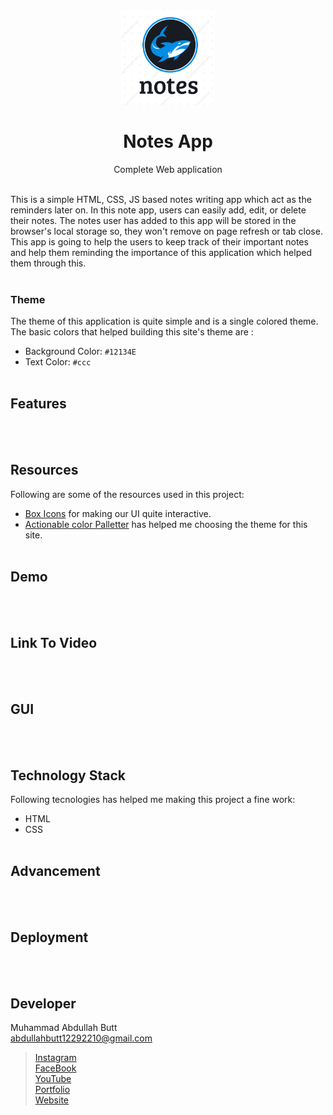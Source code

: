 <p align = "center">
  <img src = "sc.png" width = "150">
</p>
<h1 align = "center">Notes App</h1>
<p align = "center">Complete Web application</p>
<br>
This is a simple HTML, CSS, JS based notes writing app which act as the reminders later on. In this note app, users can easily add, edit, or delete their notes. The notes user has added to this app will be stored in the browser's local storage so, they won't remove on page refresh or tab close. This app is going to help the users to keep track of their important notes and help them reminding the importance of this application which helped them through this. 
<br><br>

### Theme
The theme of this application is quite simple and is a single colored theme. The basic colors that helped building this site's theme are : 
- Background Color: `#12134E`
- Text Color: `#ccc`
<br><br>


## Features
<br><br>

## Resources
Following are some of the resources used in this project:
- [Box Icons](https://boxicons.com/usage#import-css) for making our UI quite interactive.
- [Actionable color Palletter](https://colorpalettes.colorion.co/#26) has helped me choosing the theme for this site.
<br><br>

## Demo
<br><br>

## Link To Video
<br><br>

## GUI
<br><br>

## Technology Stack
Following tecnologies has helped me making this project a fine work:
- HTML
- CSS
<br><br>

## Advancement
<br><br>

## Deployment
<br><br>

## Developer
Muhammad Abdullah Butt <br>
abdullahbutt12292210@gmail.com <br>
> [Instagram](https://www.instagram.com/abdullah.butt.22/)<br>
> [FaceBook](https://www.facebook.com/profile.php?id=100076291614529)<br>
> [YouTube](https://www.youtube.com/channel/UCnuOFQyMywg-KuoN-lmav1Q)<br>
> [Portfolio](https://rebrand.ly/muhammadabdullahPortfolio)<br>
> [Website](#)
